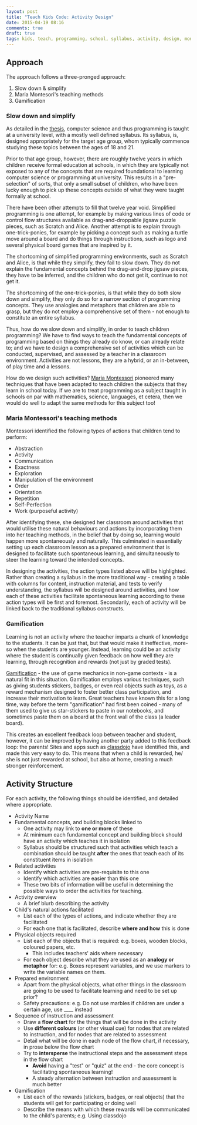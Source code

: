 ```yaml
---
layout: post
title: "Teach Kids Code: Activity Design"
date: 2015-04-19 08:16
comments: true
draft: true
tags: kids, teach, programming, school, syllabus, activity, design, montessori
---
```


## Approach

The approach follows a three-pronged approach:

1. Slow down & simplify
2. Maria Montesori's teaching methods
3. Gamification

### Slow down and simplify

As detailed in the [thesis](../thesis/),
computer science and thus programming is taught at a university level,
with a mostly well defined syllabus.
Its syllabus, is, designed appropriately for the target age group,
whom typically commence studying these topics between the ages of 18 and 21.

Prior to that age group, however,
there are roughly twelve years in which children receive formal education at schools,
in which they are typically not exposed to any of the concepts
that are required foundational to learning computer science or programming at university.
This results in a "pre-selection" of sorts,
that only a small subset of children,
who have been lucky enough to pick up these concepts
outside of what they were taught formally at school.

There have been other attempts to fill that twelve year void.
Simplified programming is one attempt,
for example by making various lines of code or control flow structures
available as drag-and-droppable jigsaw puzzle pieces,
such as Scratch and Alice.
Another attempt is to explain through one-trick-ponies,
for example by picking a concept such as making a turtle
move around a board and do things through instructions,
such as logo and several physical board games that are inspired by it.

The shortcoming of simplified programming environments,
such as Scratch and Alice,
is that while they simplify, they fail to slow down.
They do not explain the fundamental concepts behind the drag-and-drop jigsaw pieces,
they have to be inferred, and the children who do not get it, continue to not get it.

The shortcoming of the one-trick-ponies,
is that while they do both slow down and simplify,
they only do so for a narrow section of programming concepts.
They use analogies and metaphors that children are able to grasp,
but they do not employ a comprehensive set of them -
not enough to constitute an entire syllabus.

Thus, how do we slow down and simplify,
in order to teach children programming?
We have to find ways to teach the fundamental concepts of programming
based on things they already do know, or can already relate to;
and we have to design a comprehensive set of activities
which can be conducted, supervised, and assessed
by a teacher in a classroom environment.
Activities are not lessons,
they are a hybrid, or an in-between,
of play time and a lessons.

How do we design such activities?
[Maria Montessori](http://en.wikipedia.org/wiki/Maria_Montessori)
pioneered many techniques that have been adapted to teach children
the subjects that they learn in school today.
If we are to treat programming as a subject taught in schools
on par with mathematics, science, languages, et cetera,
then we would do well to adapt the same methods for this subject too!

### Maria Montessori's teaching methods

Montessori identified the following types of actions that
children tend to perform:

* Abstraction
* Activity
* Communication
* Exactness
* Exploration
* Manipulation of the environment
* Order
* Orientation
* Repetition
* Self-Perfection
* Work (purposeful activity)

After identifying these, she designed her classroom around activities
that would utilise these natural behaviours and actions
by incorporating them into her teaching methods,
in the belief that by doing so,
learning would happen more spontaneously and naturally.
This culminated in essentially setting up each classroom lesson as a
prepared environment that is designed to facilitate such spontaneous learning,
and simultaneously to steer the learning toward the intended concepts.

In designing the activities, the action types listed above will be highlighted.
Rather than creating a syllabus in the more traditional way -
creating a table with columns for content, instruction material, and tests to verify understanding,
the syllabus will be designed around activities,
and how each of these activities facilitate spontaneous learning according
to these action types will be first and foremost.
Secondarily, each of activity will be linked back to the traditional syllabus constructs.

### Gamification

Learning is not an activity where the teacher imparts a chunk of knowledge
to the students.
It can be just that, but that would make it ineffective,
more-so when the students are younger.
Instead, learning could be an activity where the student is continually
given feedback on how well they are learning,
through recognition and rewards (not just by graded tests).

[Gamification](http://en.wikipedia.org/wiki/Gamification) -
the use of game mechanics in non-game contexts -
is a natural fit in this situation.
Gamification employs various techniques,
such as giving students stickers, badges, or even real objects such as toys,
as a reward mechanism designed to foster better class participation,
and increase their motivation to learn.
Great teachers have known this for a long time,
way before the term "gamification" had first been coined -
many of them used to give us star-stickers to paste in our notebooks,
and sometimes paste them on a board at the front wall of the class (a leader board).

This creates an excellent feedback loop between teacher and student,
however, it can be improved by having another party added to this feedback loop:
the parents!
Sites and apps such as [classdojo](http://classdojo.com/)
have identified this, and made this very easy to do.
This means that when a child is rewarded,
he/ she is not just rewarded at school, but also at home,
creating a much stronger reinforcement.

## Activity Structure

For each activity, the following things should be identified,
and detailed where appropriate.

- Activity Name
- Fundamental concepts, and building blocks linked to
  - One activity may link to **one or more** of these
  - At minimum each fundamental concept and building block should have
    an activity which teaches it in isolation
  - Syllabus should be structured such that activities which teach a combination
    should be taught **after** the ones that teach each of its constituent items in isolation
- Related activities
  - Identify which activities are pre-requisite to this one
  - Identify which activities are easier than this one
  - These two bits of information will be useful in determining the possible ways
    to order the activities for teaching.
- Activity overview
  - A brief blurb describing the activity
- Child's natural actions facilitated
  - List each of the types of actions, and indicate whether they are facilitated
  - For each one that is facilitated, describe **where and how** this is done
- Physical objects required
  - List each of the objects that is required: e.g. boxes, wooden blocks, coloured papers, etc.
    - This includes teachers' aids where necessary
  - For each object describe what they are used as an **analogy or metaphor** for:
    e.g. Boxes represent variables, and we use markers to write the variable names on them.
- Prepared environment
  - Apart from the physical objects, what other things in the classroom
    are going to be used to facilitate learning and need to be set up prior?
  - Safety precautions:
    e.g. Do not use marbles if children are under a certain age, use ____ instead
- Sequence of instruction and assessment
  - Draw a **flow chart** for the things that will be done in the activity
  - Use **different colours** (or other visual cue) for
    nodes that are related to instruction,
    and for nodes that are related to assessment
  - Detail what will be done in each node of the flow chart, if necessary,
    in prose below the flow chart
  - Try to **intersperse** the instructional steps and the assessment steps in the flow chart
    - **Avoid** having a "test" or "quiz" at the end - the core concept is facilitating spontaneous learning!
    - A steady alternation between instruction and assessment is much better
- Gamification
  - List each of the rewards (stickers, badges, or real objects)
    that the students will get for participating or doing well
  - Describe the means with which these rewards
    will be communicated to the child's parents; e.g. Using classdojo
